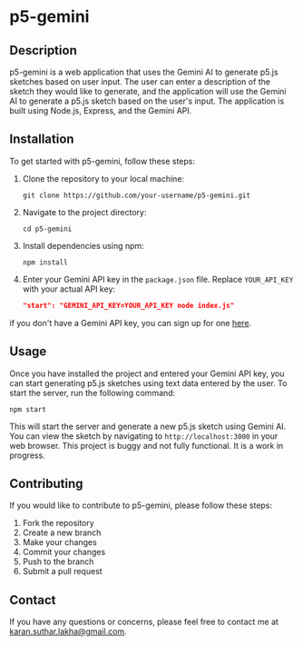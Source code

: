 # p5-gemini

## Description
p5-gemini is a web application that uses the Gemini AI to generate p5.js sketches based on user input. The user can enter a description of the sketch they would like to generate, and the application will use the Gemini AI to generate a p5.js sketch based on the user's input. The application is built using Node.js, Express, and the Gemini API.

## Installation
To get started with p5-gemini, follow these steps:

1. Clone the repository to your local machine:
    ```
    git clone https://github.com/your-username/p5-gemini.git
    ```
2. Navigate to the project directory:
    ```
    cd p5-gemini
    ```
3. Install dependencies using npm:
    ```
    npm install
    ```
4. Enter your Gemini API key in the `package.json` file. Replace `YOUR_API_KEY` with your actual API key:
    ```json
    "start": "GEMINI_API_KEY=YOUR_API_KEY node index.js"
    ```
if you don't have a Gemini API key, you can sign up for one [here](https://aistudio.google.com/app/apikey).


## Usage
Once you have installed the project and entered your Gemini API key, you can start generating p5.js sketches using text data entered by the user. To start the server, run the following command:
   ```
   npm start
   ```
This will start the server and generate a new p5.js sketch using Gemini AI. You can view the sketch by navigating to `http://localhost:3000` in your web browser.
This project is buggy and not fully functional. It is a work in progress.

## Contributing

If you would like to contribute to p5-gemini, please follow these steps:

1. Fork the repository
2. Create a new branch
3. Make your changes
4. Commit your changes
5. Push to the branch
6. Submit a pull request

## Contact

If you have any questions or concerns, please feel free to contact me at [karan.suthar.lakha@gmail.com](mailto:karan.suthar.lakha@gmail.com).